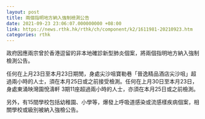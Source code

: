 ```yaml
---
layout: post
title: 兩個指明地方納入強制檢測公告
date: 2021-09-23 23:06:07.000000000 +08:00
link: https://news.rthk.hk/rthk/ch/component/k2/1611981-20210923.htm
categories: rthk
---
```


政府因應兩宗曾於香港逗留的非本地確診新型肺炎個案，將兩個指明地方納入強制檢測公告。

任何在上月23日至本月23日期閒，身處尖沙咀寶勒巷「晉逸精品酒店尖沙咀」超過兩小時的人士，須在本月25日或之前接受檢測。任何在上月30日至本月23日，身處東涌映灣園悅濤軒 3期11座超過兩小時的人士，亦須在本月25日或之前檢測。

另外，有15間學校包括幼稚園、小學等，爆發上呼吸道感染或流感樣疾病個案，相關學校或級別被納入強檢公告。
